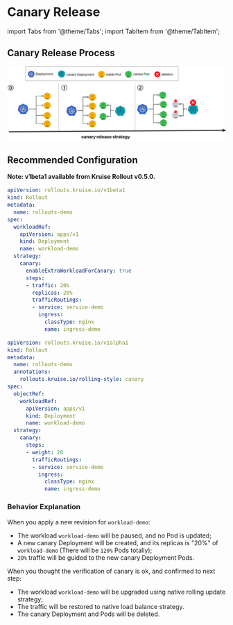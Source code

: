 # Canary Release

import Tabs from '@theme/Tabs';
import TabItem from '@theme/TabItem';

## Canary Release Process
![ab](../../static/img/rollouts/canary.jpg)

## Recommended Configuration

**Note: v1beta1 available from Kruise Rollout v0.5.0.**

<Tabs>
  <TabItem value="v1beta1" label="v1beta1" default>

```YAML
apiVersion: rollouts.kruise.io/v1beta1
kind: Rollout
metadata:
  name: rollouts-demo
spec:
  workloadRef:
    apiVersion: apps/v1
    kind: Deployment
    name: workload-demo
  strategy:
    canary:
      enableExtraWorkloadForCanary: true
      steps:
      - traffic: 20%
        replicas: 20%
        trafficRoutings:
        - service: service-demo
          ingress:
            classType: nginx
            name: ingress-demo
```

  </TabItem>
  <TabItem value="v1alpha1" label="v1alpha1">

```YAML
apiVersion: rollouts.kruise.io/v1alpha1
kind: Rollout
metadata:
  name: rollouts-demo
  annotations:
    rollouts.kruise.io/rolling-style: canary
spec:
  objectRef:
    workloadRef:
      apiVersion: apps/v1
      kind: Deployment
      name: workload-demo
  strategy:
    canary:
      steps:
      - weight: 20
        trafficRoutings:
        - service: service-demo
          ingress:
            classType: nginx
            name: ingress-demo
```

  </TabItem>
</Tabs>

### Behavior Explanation
When you apply a new revision for `workload-demo`:
- The workload `workload-demo` will be paused, and no Pod is updated;
- A new canary Deployment will be created, and its replicas is "20%" of `workload-demo` (There will be `120%` Pods totally);
- `20%` traffic will be guided to the new canary Deployment Pods.

When you thought the verification of canary is ok, and confirmed to next step:
- The workload `workload-demo` will be upgraded using native rolling update strategy;
- The traffic will be restored to native load balance strategy.
- The canary Deployment and Pods will be deleted.
